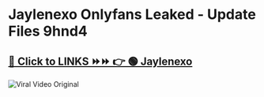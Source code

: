 
 # Jaylenexo Onlyfans Leaked - Update Files 9hnd4

## <h2><a href="https://clipsfans.com/Jaylenexo&ref=git">🔗 Click to LINKS ⏩⏩ 👉 🟢 Jaylenexo </a></h2>

<a href="https://clipsfans.com/Jaylenexo&ref=git" rel="nofollow" data-target="animated-image.originalLink"><img src="https://i.ibb.co.com/xMMVF88/686577567.gif" alt="Viral Video Original" style="max-width: 100%; display: inline-block;" data-target="animated-image.originalImage"></a>

